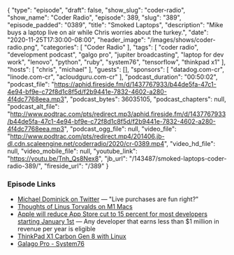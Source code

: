 {
  "type": "episode",
  "draft": false,
  "show_slug": "coder-radio",
  "show_name": "Coder Radio",
  "episode": 389,
  "slug": "389",
  "episode_padded": "0389",
  "title": "Smoked Laptops",
  "description": "Mike buys a laptop live on air while Chris worries about the turkey.",
  "date": "2020-11-25T17:30:00-08:00",
  "header_image": "/images/shows/coder-radio.png",
  "categories": [
    "Coder Radio"
  ],
  "tags": [
    "coder radio",
    "development podcast",
    "galgo pro",
    "jupiter broadcasting",
    "laptop for dev work",
    "lenovo",
    "python",
    "ruby",
    "system76",
    "tensorflow",
    "thinkpad x1"
  ],
  "hosts": [
    "chris",
    "michael"
  ],
  "guests": [],
  "sponsors": [
    "datadog.com-cr",
    "linode.com-cr",
    "acloudguru.com-cr"
  ],
  "podcast_duration": "00:50:02",
  "podcast_file": "https://aphid.fireside.fm/d/1437767933/b44de5fa-47c1-4e94-bf9e-c72f8d1c8f5d/f2b9441e-7832-4602-a280-4f4dc7768eea.mp3",
  "podcast_bytes": 36035105,
  "podcast_chapters": null,
  "podcast_alt_file": "http://www.podtrac.com/pts/redirect.mp3/aphid.fireside.fm/d/1437767933/b44de5fa-47c1-4e94-bf9e-c72f8d1c8f5d/f2b9441e-7832-4602-a280-4f4dc7768eea.mp3",
  "podcast_ogg_file": null,
  "video_file": "http://www.podtrac.com/pts/redirect.mp4/201406.jb-dl.cdn.scaleengine.net/coderradio/2020/cr-0389.mp4",
  "video_hd_file": null,
  "video_mobile_file": null,
  "youtube_link": "https://youtu.be/Tnh_Qs8Nex8",
  "jb_url": "/143487/smoked-laptops-coder-radio-389/",
  "fireside_url": "/389"
}


### Episode Links

  * [Michael Dominick on Twitter](https://twitter.com/dominucco/status/1330910331217055744 "Michael Dominick on Twitter") — "Live purchases are fun right?"
  * [Thoughts of Linus Torvalds on M1 Macs](https://www.reddit.com/r/linux/comments/jz16o9/thoughts_of_linus_torvalds_on_m1_macs/ "Thoughts of Linus Torvalds on M1 Macs")
  * [Apple will reduce App Store cut to 15 percent for most developers starting January 1st](https://www.theverge.com/2020/11/18/21572302/apple-app-store-small-business-program-commission-cut-15-percent-reduction "Apple will reduce App Store cut to 15 percent for most developers starting January 1st") — Any developer that earns less than $1 million in revenue per year is eligible
  * [ThinkPad X1 Carbon Gen 8 with Linux](https://www.lenovo.com/us/en/laptops/thinkpad/thinkpad-x1/X1-Carbon-Gen-8-/p/20U9CTO1WWENUS2/customize "ThinkPad X1 Carbon Gen 8 with Linux")
  * [Galago Pro - System76](https://system76.com/laptops/galago "Galago Pro - System76")


